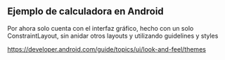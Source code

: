 ## Ejemplo de calculadora en Android

Por ahora solo cuenta con el interfaz gráfico, hecho con un solo ConstraintLayout, sin anidar otros layouts y utilizando guidelines y styles




https://developer.android.com/guide/topics/ui/look-and-feel/themes